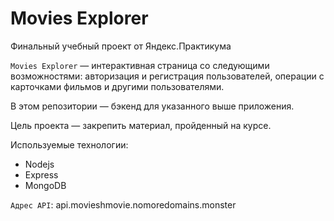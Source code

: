 # Movies Explorer

Финальный учебный проект от Яндекс.Практикума

`Movies Explorer` — интерактивная страница со следующими возможностями: авторизация и регистрация пользователей, операции с карточками фильмов и другими пользователями.

В этом репозитории — бэкенд для указанного выше приложения.

Цель проекта — закрепить материал, пройденный на курсе.

Используемые технологии:
* Nodejs
* Express
* MongoDB

`Адрес API`: api.movieshmovie.nomoredomains.monster

